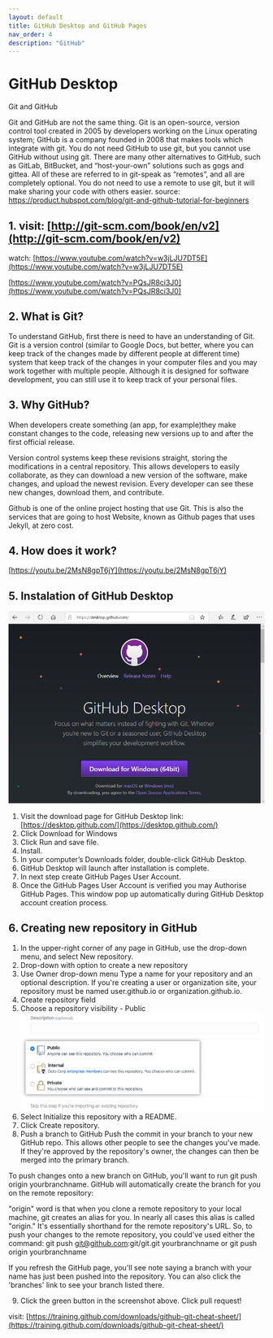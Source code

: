 ```yaml
---
layout: default
title: GitHub Desktop and GitHub Pages
nav_order: 4
description: "GitHub"
---
```


# GitHub Desktop

Git and GitHub  

Git and GitHub are not the same thing. Git is an open-source, version control tool created in 2005 by developers working on the Linux operating system; GitHub is a company founded in 2008 that makes tools which integrate with git. You do not need GitHub to use git, but you cannot use GitHub without using git. There are many other alternatives to GitHub, such as GitLab, BitBucket, and “host-your-own” solutions such as gogs and gittea. All of these are referred to in git-speak as “remotes”, and all are completely optional. You do not need to use a remote to use git, but it will make sharing your code with others easier.
source: https://product.hubspot.com/blog/git-and-github-tutorial-for-beginners

## 1. visit: [http://git-scm.com/book/en/v2](http://git-scm.com/book/en/v2)

watch: 
[https://www.youtube.com/watch?v=w3jLJU7DT5E](https://www.youtube.com/watch?v=w3jLJU7DT5E)

[https://www.youtube.com/watch?v=PQsJR8ci3J0](https://www.youtube.com/watch?v=PQsJR8ci3J0)


## 2. What is Git?
   
To understand GitHub, first there is need to have an understanding of Git. 
Git is a version control (similar to Google Docs, but better, where you can keep track of the changes made by different people at different time) system that keep track of the changes in your computer files and you may work together with multiple people. Although it is designed for software development, you can still use it to keep track of your personal files.


## 3.  Why GitHub?

When developers create something (an app, for example)they make constant changes to the code, releasing new versions up to and after the first official release.

Version control systems keep these revisions straight, storing the modifications in a central repository. This allows developers to easily collaborate, as they can download a new version of the software, make changes, and upload the newest revision. Every developer can see these new changes, download them, and contribute.

Github is one of the online project hosting that use Git. This is also the services that are going to host Website, known as Github pages that uses Jekyll, at zero cost.


## 4. How does it work?
[https://youtu.be/2MsN8gpT6jY](https://youtu.be/2MsN8gpT6jY)

## 5. Instalation of GitHub Desktop

![text to dosplay if no image](/assets/images/GitHubDesktop.png)
1. Visit the download page for GitHub Desktop link:[https://desktop.github.com/](https://desktop.github.com/) 
2. Click Download for Windows
3. Click Run and save file.
4. Install.
5. In your computer’s Downloads folder, double-click GitHub Desktop.
6. GitHub Desktop will launch after installation is complete.
7. In next step create GitHub Pages User Account.
8. Once the GitHub Pages User Account is verified you may Authorise GitHub Pages. This window pop up automatically during GitHub Desktop account creation process.

## 6. Creating new repository in GitHub

1. In the upper-right corner of any page in GitHub, use the  drop-down menu, and select New repository.
2. Drop-down with option to create a new repository
3. Use Owner drop-down menu
Type a name for your repository and an optional description. If you're creating a user or organization site, your repository must be named user.github.io or organization.github.io. 
4. Create repository field
5. Choose a repository visibility - Public
![text display if no image](/assets/images/create-repository-public-private.png) 
1. Select Initialize this repository with a README.
2. Click Create repository.
3. Push a branch to GitHub
Push the commit in your branch to your new GitHub repo. This allows other people to see the changes you've made. If they're approved by the repository's owner, the changes can then be merged into the primary branch.

To push changes onto a new branch on GitHub, you'll want to run git push origin yourbranchname. GitHub will automatically create the branch for you on the remote repository:

"origin" word is that when you clone a remote repository to your local machine, git creates an alias for you. In nearly all cases this alias is called "origin." It's essentially shorthand for the remote repository's URL. So, to push your changes to the remote repository, you could've used either the command: git push git@github.com:git/git.git yourbranchname or git push origin yourbranchname

If you refresh the GitHub page, you'll see note saying a branch with your name has just been pushed into the repository. You can also click the 'branches' link to see your branch listed there.

9. Click the green button in the screenshot above. Click pull request!

visit: [https://training.github.com/downloads/github-git-cheat-sheet/](https://training.github.com/downloads/github-git-cheat-sheet/)
